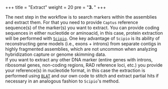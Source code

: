 +++
title = "Extract"
weight = 20
pre = "<b>3. </b>"
+++

The next step in the workflow is to search markers within the assemblies and extract them. For that you need to provide `Captus` reference sequence(s) of the marker(s) you want to extract. You can provide coding sequences in either nucleotide or aminoacid, in this case, protein extraction will be performed with [`Scipio`](https://www.webscipio.org/). One key advantage of `Scipio` is its ability of reconstructing gene models (i.e., exons + introns) from separate contigs in highly fragmented assemblies, which are not uncommon when analyzing hybridization capture or genome skimming data.  
If you want to extract any other DNA marker (entire genes with introns, ribosomal genes, non-coding regions, RAD reference loci, etc.) you provide your reference(s) in nucleotide format, in this case the extraction is performed using 
[`BLAT`](http://hgdownload.soe.ucsc.edu/admin/exe/) and our own code to stitch and extract partial hits if necessary in an analogous fashion to `Scipio`'s method. 
